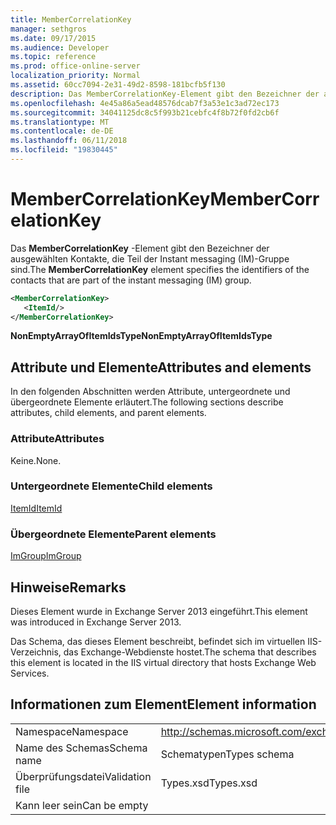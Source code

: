 ```yaml
---
title: MemberCorrelationKey
manager: sethgros
ms.date: 09/17/2015
ms.audience: Developer
ms.topic: reference
ms.prod: office-online-server
localization_priority: Normal
ms.assetid: 60cc7094-2e31-49d2-8598-181bcfb5f130
description: Das MemberCorrelationKey-Element gibt den Bezeichner der ausgewählten Kontakte, die Teil der Instant messaging (IM)-Gruppe sind.
ms.openlocfilehash: 4e45a86a5ead48576dcab7f3a53e1c3ad72ec173
ms.sourcegitcommit: 34041125dc8c5f993b21cebfc4f8b72f0fd2cb6f
ms.translationtype: MT
ms.contentlocale: de-DE
ms.lasthandoff: 06/11/2018
ms.locfileid: "19830445"
---
```

# <a name="membercorrelationkey"></a><span data-ttu-id="b46c0-103">MemberCorrelationKey</span><span class="sxs-lookup"><span data-stu-id="b46c0-103">MemberCorrelationKey</span></span>

<span data-ttu-id="b46c0-104">Das **MemberCorrelationKey** -Element gibt den Bezeichner der ausgewählten Kontakte, die Teil der Instant messaging (IM)-Gruppe sind.</span><span class="sxs-lookup"><span data-stu-id="b46c0-104">The **MemberCorrelationKey** element specifies the identifiers of the contacts that are part of the instant messaging (IM) group.</span></span> 
  
```XML
<MemberCorrelationKey>
   <ItemId/>
</MemberCorrelationKey>
```

<span data-ttu-id="b46c0-105">**NonEmptyArrayOfItemIdsType**</span><span class="sxs-lookup"><span data-stu-id="b46c0-105">**NonEmptyArrayOfItemIdsType**</span></span>

## <a name="attributes-and-elements"></a><span data-ttu-id="b46c0-106">Attribute und Elemente</span><span class="sxs-lookup"><span data-stu-id="b46c0-106">Attributes and elements</span></span>

<span data-ttu-id="b46c0-107">In den folgenden Abschnitten werden Attribute, untergeordnete und übergeordnete Elemente erläutert.</span><span class="sxs-lookup"><span data-stu-id="b46c0-107">The following sections describe attributes, child elements, and parent elements.</span></span>
  
### <a name="attributes"></a><span data-ttu-id="b46c0-108">Attribute</span><span class="sxs-lookup"><span data-stu-id="b46c0-108">Attributes</span></span>

<span data-ttu-id="b46c0-109">Keine.</span><span class="sxs-lookup"><span data-stu-id="b46c0-109">None.</span></span>
  
### <a name="child-elements"></a><span data-ttu-id="b46c0-110">Untergeordnete Elemente</span><span class="sxs-lookup"><span data-stu-id="b46c0-110">Child elements</span></span>

[<span data-ttu-id="b46c0-111">ItemId</span><span class="sxs-lookup"><span data-stu-id="b46c0-111">ItemId</span></span>](itemid.md)
  
### <a name="parent-elements"></a><span data-ttu-id="b46c0-112">Übergeordnete Elemente</span><span class="sxs-lookup"><span data-stu-id="b46c0-112">Parent elements</span></span>

[<span data-ttu-id="b46c0-113">ImGroup</span><span class="sxs-lookup"><span data-stu-id="b46c0-113">ImGroup</span></span>](imgroup.md)
  
## <a name="remarks"></a><span data-ttu-id="b46c0-114">Hinweise</span><span class="sxs-lookup"><span data-stu-id="b46c0-114">Remarks</span></span>

<span data-ttu-id="b46c0-115">Dieses Element wurde in Exchange Server 2013 eingeführt.</span><span class="sxs-lookup"><span data-stu-id="b46c0-115">This element was introduced in Exchange Server 2013.</span></span>
  
<span data-ttu-id="b46c0-116">Das Schema, das dieses Element beschreibt, befindet sich im virtuellen IIS-Verzeichnis, das Exchange-Webdienste hostet.</span><span class="sxs-lookup"><span data-stu-id="b46c0-116">The schema that describes this element is located in the IIS virtual directory that hosts Exchange Web Services.</span></span>
  
## <a name="element-information"></a><span data-ttu-id="b46c0-117">Informationen zum Element</span><span class="sxs-lookup"><span data-stu-id="b46c0-117">Element information</span></span>

|||
|:-----|:-----|
|<span data-ttu-id="b46c0-118">Namespace</span><span class="sxs-lookup"><span data-stu-id="b46c0-118">Namespace</span></span>  <br/> |http://schemas.microsoft.com/exchange/services/2006/types  <br/> |
|<span data-ttu-id="b46c0-119">Name des Schemas</span><span class="sxs-lookup"><span data-stu-id="b46c0-119">Schema name</span></span>  <br/> |<span data-ttu-id="b46c0-120">Schematypen</span><span class="sxs-lookup"><span data-stu-id="b46c0-120">Types schema</span></span>  <br/> |
|<span data-ttu-id="b46c0-121">Überprüfungsdatei</span><span class="sxs-lookup"><span data-stu-id="b46c0-121">Validation file</span></span>  <br/> |<span data-ttu-id="b46c0-122">Types.xsd</span><span class="sxs-lookup"><span data-stu-id="b46c0-122">Types.xsd</span></span>  <br/> |
|<span data-ttu-id="b46c0-123">Kann leer sein</span><span class="sxs-lookup"><span data-stu-id="b46c0-123">Can be empty</span></span>  <br/> ||
   

